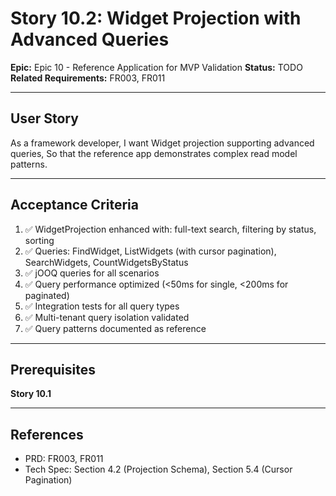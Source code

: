 # Story 10.2: Widget Projection with Advanced Queries

**Epic:** Epic 10 - Reference Application for MVP Validation
**Status:** TODO
**Related Requirements:** FR003, FR011

---

## User Story

As a framework developer,
I want Widget projection supporting advanced queries,
So that the reference app demonstrates complex read model patterns.

---

## Acceptance Criteria

1. ✅ WidgetProjection enhanced with: full-text search, filtering by status, sorting
2. ✅ Queries: FindWidget, ListWidgets (with cursor pagination), SearchWidgets, CountWidgetsByStatus
3. ✅ jOOQ queries for all scenarios
4. ✅ Query performance optimized (<50ms for single, <200ms for paginated)
5. ✅ Integration tests for all query types
6. ✅ Multi-tenant query isolation validated
7. ✅ Query patterns documented as reference

---

## Prerequisites

**Story 10.1**

---

## References

- PRD: FR003, FR011
- Tech Spec: Section 4.2 (Projection Schema), Section 5.4 (Cursor Pagination)
